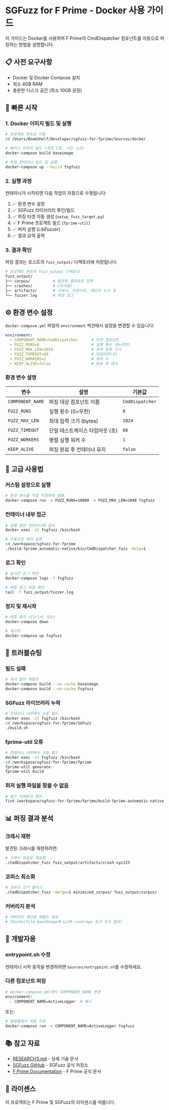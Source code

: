 # SGFuzz for F Prime - Docker 사용 가이드

이 가이드는 Docker를 사용하여 F Prime의 CmdDispatcher 컴포넌트를 자동으로 퍼징하는 방법을 설명합니다.

## 📋 사전 요구사항

- Docker 및 Docker Compose 설치
- 최소 4GB RAM
- 충분한 디스크 공간 (최소 10GB 권장)

## 🚀 빠른 시작

### 1. Docker 이미지 빌드 및 실행

```bash
# 프로젝트 루트로 이동
cd /Users/BookShelf/Developer/sgfuzz-for-fprime/Sources/docker

# 베이스 이미지 빌드 (최초 1회, 시간 소요)
docker-compose build baseimage

# 퍼징 컨테이너 빌드 및 실행
docker-compose up --build fsgfuzz
```

### 2. 실행 과정

컨테이너가 시작되면 다음 작업이 자동으로 수행됩니다:

1. ✅ 환경 변수 설정
2. ✅ SGFuzz 라이브러리 확인/빌드
3. ✅ 퍼징 타겟 자동 생성 (`setup_fuzz_target.py`)
4. ✅ F Prime 프로젝트 빌드 (`fprime-util`)
5. ✅ 퍼저 실행 (LibFuzzer)
6. ✅ 결과 요약 출력

### 3. 결과 확인

퍼징 결과는 호스트의 `fuzz_output/` 디렉토리에 저장됩니다:

```bash
# 프로젝트 루트의 fuzz_output 디렉토리
fuzz_output/
├── corpus/          # 발견된 흥미로운 입력
├── crashes/         # (미사용)
├── artifacts/       # 크래시, 타임아웃, 메모리 누수 등
└── fuzzer.log       # 퍼징 로그
```

## ⚙️ 환경 변수 설정

`docker-compose.yml` 파일의 `environment` 섹션에서 설정을 변경할 수 있습니다:

```yaml
environment:
  - COMPONENT_NAME=CmdDispatcher      # 타겟 컴포넌트
  - FUZZ_RUNS=0                       # 실행 횟수 (0=무한)
  - FUZZ_MAX_LEN=1024                 # 최대 입력 크기
  - FUZZ_TIMEOUT=60                   # 타임아웃(초)
  - FUZZ_WORKERS=1                    # 워커 수
  - KEEP_ALIVE=false                  # 완료 후 대기
```

### 환경 변수 설명

| 변수 | 설명 | 기본값 |
|------|------|--------|
| `COMPONENT_NAME` | 퍼징 대상 컴포넌트 이름 | `CmdDispatcher` |
| `FUZZ_RUNS` | 실행 횟수 (0=무한) | `0` |
| `FUZZ_MAX_LEN` | 최대 입력 크기 (bytes) | `1024` |
| `FUZZ_TIMEOUT` | 단일 테스트케이스 타임아웃 (초) | `60` |
| `FUZZ_WORKERS` | 병렬 실행 워커 수 | `1` |
| `KEEP_ALIVE` | 퍼징 완료 후 컨테이너 유지 | `false` |

## 🎯 고급 사용법

### 커스텀 설정으로 실행

```bash
# 환경 변수를 직접 지정하여 실행
docker-compose run -e FUZZ_RUNS=10000 -e FUZZ_MAX_LEN=2048 fsgfuzz
```

### 컨테이너 내부 접근

```bash
# 실행 중인 컨테이너에 접속
docker exec -it fsgfuzz /bin/bash

# 수동으로 퍼저 실행
cd /workspace/sgfuzz-for-fprime
./build-fprime-automatic-native/bin/CmdDispatcher_fuzz -help=1
```

### 로그 확인

```bash
# 실시간 로그 확인
docker-compose logs -f fsgfuzz

# 퍼징 로그 파일 확인
tail -f fuzz_output/fuzzer.log
```

### 정지 및 재시작

```bash
# 퍼징 중지 (Ctrl+C 또는)
docker-compose down

# 재시작
docker-compose up fsgfuzz
```

## 🐛 트러블슈팅

### 빌드 실패

```bash
# 캐시 없이 재빌드
docker-compose build --no-cache baseimage
docker-compose build --no-cache fsgfuzz
```

### SGFuzz 라이브러리 누락

```bash
# 컨테이너 내부에서 수동 빌드
docker exec -it fsgfuzz /bin/bash
cd /workspace/sgfuzz-for-fprime/SGFuzz
./build.sh
```

### fprime-util 오류

```bash
# 컨테이너 내부에서 수동 빌드
docker exec -it fsgfuzz /bin/bash
cd /workspace/sgfuzz-for-fprime/fprime
fprime-util generate
fprime-util build
```

### 퍼저 실행 파일을 찾을 수 없음

```bash
# 빌드 디렉토리 확인
find /workspace/sgfuzz-for-fprime/fprime/build-fprime-automatic-native -name "CmdDispatcher_fuzz"
```

## 📊 퍼징 결과 분석

### 크래시 재현

발견된 크래시를 재현하려면:

```bash
# 크래시 파일로 재실행
./CmdDispatcher_fuzz fuzz_output/artifacts/crash-xyz123
```

### 코퍼스 최소화

```bash
# 코퍼스 크기 줄이기
./CmdDispatcher_fuzz -merge=1 minimized_corpus/ fuzz_output/corpus/
```

### 커버리지 분석

```bash
# 커버리지 계산용 재빌드 필요
# (Dockerfile.baseImage에 LLVM coverage 도구 추가 필요)
```

## 🔧 개발자용

### entrypoint.sh 수정

컨테이너 시작 동작을 변경하려면 `Sources/entrypoint.sh`를 수정하세요.

### 다른 컴포넌트 퍼징

```bash
# docker-compose.yml에서 COMPONENT_NAME 변경
environment:
  - COMPONENT_NAME=ActiveLogger  # 예시
```

또는:

```bash
# 명령줄에서 직접 지정
docker-compose run -e COMPONENT_NAME=ActiveLogger fsgfuzz
```

## 📚 참고 자료

- [RESEARCH3.md](../../docs/RESEARCH3.md) - 상세 기술 문서
- [SGFuzz GitHub](https://github.com/bajinsheng/SGFuzz) - SGFuzz 공식 저장소
- [F Prime Documentation](https://nasa.github.io/fprime/) - F Prime 공식 문서

## 📝 라이센스

이 프로젝트는 F Prime 및 SGFuzz의 라이센스를 따릅니다.

